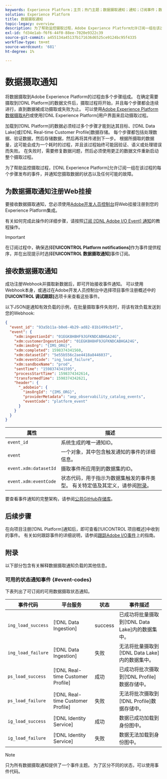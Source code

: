 ```yaml
---
keywords: Experience Platform；主页；热门主题；数据摄取通知；通知；订阅事件；数据摄取状态事件；状态事件；订阅；状态通知；
solution: Experience Platform
title: 数据摄取通知
topic-legacy: overview
description: 为了帮助监控摄取过程，Adobe Experience Platform允许订阅一组在该过程的每个步骤发布的事件，并通知您摄取数据的状态以及任何可能的失败。
exl-id: fd34e1ab-f6f6-44f0-88ee-7020e9322c39
source-git-commit: a455134a45137b171636d6525ce9124bc95f4335
workflow-type: tm+mt
source-wordcount: '681'
ht-degree: 1%

---
```


# 数据摄取通知

将数据摄取到Adobe Experience Platform的过程由多个步骤组成。 在确定需要摄取到[!DNL Platform]的数据文件后，摄取过程将开始，并且每个步骤都会连续进行，直到数据被成功摄取或失败为止。 可以使用[Adobe Experience Platform数据摄取API](https://www.adobe.io/apis/experienceplatform/home/api-reference.html#!acpdr/swagger-specs/ingest-api.yaml)或使用[!DNL Experience Platform]用户界面来启动摄取过程。

加载到[!DNL Platform]的数据必须经过多个步骤才能到达其目标、[!DNL Data Lake]或[!DNL Real-time Customer Profile]数据存储。 每个步骤都包括处理数据、验证数据，然后存储数据，然后再将其传递到下一步。 根据所摄取的数据量，这可能会成为一个耗时的过程，并且该过程始终可能因验证、语义或处理错误而失败。 在失败时，需要修复数据问题，然后必须使用更正的数据文件重新启动整个摄取过程。

为了帮助监控摄取过程，[!DNL Experience Platform]允许订阅一组在该过程的每个步骤发布的事件，并通知您摄取数据的状态以及任何可能的故障。

## 为数据摄取通知注册Web挂接

要接收数据摄取通知，您必须使用[Adobe开发人员控制台](https://www.adobe.com/go/devs_console_ui)将Web挂接注册到您的Experience Platform集成。

有关如何完成此操作的详细步骤，请按照[订阅 [!DNL Adobe I/O Event] 通知](../../observability/alerts/subscribe.md)的教程操作。

>[!IMPORTANT]
>
>在订阅过程中，确保选择&#x200B;**[!UICONTROL Platform notifications]**&#x200B;作为事件提供程序，并在出现提示时选择&#x200B;**[!UICONTROL 数据摄取通知]**&#x200B;事件订阅。

## 接收数据摄取通知

成功注册Webhook并摄取新数据后，即可开始接收事件通知。 可以使用Webhook本身，或通过在Adobe开发人员控制台中选择项目事件注册概述中的&#x200B;**[!UICONTROL 调试跟踪]**&#x200B;选项卡来查看这些事件。

以下JSON是通知有效负载的示例，在批量摄取事件失败时，将该有效负载发送到您的Webhook:

```json
{
  "event_id": "93a5b11a-b0e6-4b29-ad82-81b1499cb4f2",
  "event": {
    "xdm:ingestionId": "01EGK8H8HF9JGFKNDCABHGA24G",
    "xdm:customerIngestionId": "01EGK8H8HF9JGFKNDCABHGA24G",
    "xdm:imsOrg": "{IMS_ORG}",
    "xdm:completed": 1598374341560,
    "xdm:datasetId": "5e55b556c2ae4418a8446037",
    "xdm:eventCode": "ing_load_failure",
    "xdm:sandboxName": "prod",
    "sentTime": "1598374341595",
    "processStartTime": 1598374342614,
    "transformedTime": 1598374342621,
    "header": {
      "_adobeio": {
        "imsOrgId": "{IMS_ORG}",
        "providerMetadata": "aep_observability_catalog_events",
        "eventCode": "platform_event"
      }
    }
  }
}
```

| 属性 | 描述 |
| --- | --- |
| `event_id` | 系统生成的唯一通知ID。 |
| `event` | 一个对象，其中包含触发通知的事件的详细信息。 |
| `event.xdm:datasetId` | 摄取事件所应用到的数据集的ID。 |
| `event.xdm:eventCode` | 状态代码，用于指示为数据集触发的事件类型。 有关特定值及其定义，请参阅[附录](#event-codes)。 |

要查看事件通知的完整架构，请参阅[公共GitHub存储库](https://github.com/adobe/xdm/blob/master/schemas/notifications/ingestion.schema.json)。

## 后续步骤

在向项目注册[!DNL Platform]通知后，即可查看[!UICONTROL 项目概述]中收到的事件。 有关如何跟踪事件的详细说明，请参阅[跟踪Adobe I/O事件](https://www.adobe.io/apis/experienceplatform/events/docs.html#!adobedocs/adobeio-events/master/support/tracing.md)上的指南。

## 附录

以下部分包含有关解释数据摄取通知负载的其他信息。

### 可用的状态通知事件 {#event-codes}

下表列出了可订阅的可用数据摄取状态通知。

| 事件代码 | 平台服务 | 状态 | 事件描述 |
| --- | ---------------- | ------ | ----------------- |
| `ing_load_success` | [!DNL Data Ingestion] | success | 已成功将批量摄取到[!DNL Data Lake]内的数据集中。 |
| `ing_load_failure` | [!DNL Data Ingestion] | 失败 | 无法将批量摄取到[!DNL Data Lake]内的数据集中。 |
| `ps_load_success` | [!DNL Real-time Customer Profile] | 成功 | 已成功将批次摄取到[!DNL Profile]数据存储中。 |
| `ps_load_failure` | [!DNL Real-time Customer Profile] | 失败 | 无法将批次摄取到[!DNL Profile]数据存储中。 |
| `ig_load_success` | [!DNL Identity Service] | 成功 | 数据已成功加载到身份图中。 |
| `ig_load_failure` | [!DNL Identity Service] | 失败 | 数据无法加载到身份图中。 |

>[!NOTE]
>
>只为所有数据摄取通知提供了一个事件主题。 为了区分不同的状态，可以使用事件代码。
